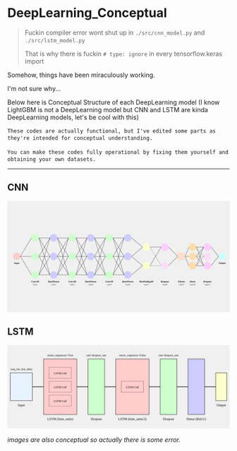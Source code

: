 # DeepLearning_Conceptual

> Fuckin compiler error wont shut up in `./src/cnn_model.py` and `./src/lstm_model.py`
>
> That is why there is fuckin `# type: ignore` in every tensorflow.keras import

Somehow, things have been miraculously working.

I'm not sure why...

Below here is Conceptual Structure of each DeepLearning model (I know LightGBM is not a DeepLearning model but CNN and LSTM are kinda DeepLearning models, let's be cool with this)

```
These codes are actually functional, but I've edited some parts as they're intended for conceptual understanding.

You can make these codes fully operational by fixing them yourself and obtaining your own datasets.
```

---

## CNN
![Layer CNN](./img/layer_cnn.svg)

## LSTM
![Layer LSTM](./img/layer_lstm.svg)

*images are also conceptual so actually there is some error.*